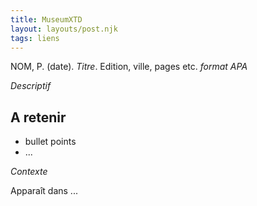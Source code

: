 ```yaml
---
title: MuseumXTD
layout: layouts/post.njk
tags: liens
---
```

NOM, P. (date). *Titre*. Edition, ville, pages etc. 
*format APA*

*Descriptif*

## A retenir
- bullet points
- ...

*Contexte*


Apparaît dans ...